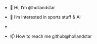 - 👋 Hi, I’m @hollandstar
- 👀 I’m interested in sports stuff & Ai

-
- 📫 How to reach me github@hollandstar

<!---
hollandstar/hollandstar is a ✨ special ✨ repository because its `README.md` (this file) appears on your GitHub profile.
You can click the Preview link to take a look at your changes.
--->
